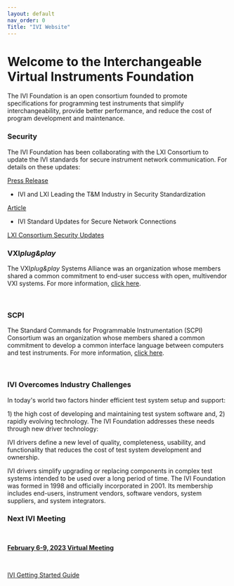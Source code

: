 ```yaml
---
layout: default
nav_order: 0
Title: "IVI Website"
---
```


# Welcome to the Interchangeable Virtual Instruments Foundation

The IVI Foundation is an open consortium founded to promote
specifications for programming test instruments that simplify
interchangeability, provide better performance, and reduce the cost of
program development and maintenance.


### Security<span class="style1"> </span>


The IVI Foundation has been collaborating with the LXI Consortium to
update the IVI standards for secure instrument network communication.
For details on these updates:



[Press
Release](http://lxistandard.org/Documents/News/2022-08_IVI_and_LXI_Press_Release.pdf)
- IVI and LXI Leading the T&M Industry in Security Standardization



[Article](http://lxistandard.org/Documents/Articles/IviSecurityFeatures.pdf)
- IVI Standard Updates for Secure Network Connections



[LXI Consortium Security Updates](https://lxistandard.org/)



### VXI*plug&play*<span class="style1"> </span>


The VXI*plug&play* Systems Alliance was an organization whose members
shared a common commitment to end-user success with open, multivendor
VXI systems. For more information, [click
here](http://ivifoundation.org/VXIPlug_Play/default.html).

 


### SCPI

The Standard Commands for Programmable Instrumentation (SCPI) Consortium
was an organization whose members shared a common commitment to develop
a common interface language between computers and test instruments. For
more information, [click
here](http://ivifoundation.org/scpi/default.html).



 

### IVI Overcomes Industry Challenges

In today's world two factors hinder efficient test system setup and
support:

1\) the high cost of developing and maintaining test system software
and, 2) rapidly evolving technology. The IVI Foundation addresses these
needs through new driver technology:

IVI drivers define a new level of quality, completeness, usability, and
functionality that reduces the cost of test system development and
ownership.

IVI drivers simplify upgrading or replacing components in complex test
systems intended to be used over a long period of time. The IVI
Foundation was formed in 1998 and officially incorporated in 2001. Its
membership includes end-users, instrument vendors, software vendors,
system suppliers, and system integrators.





### Next IVI Meeting

 

[**February 6-9, 2023 Virtual
Meeting**](http://www.ivifoundation.org/meetings/2023Feb/Default-FEB2023.html)

 


[](downloads/IVI_GSG%20v1.01.pdf)

[IVI Getting Started Guide](downloads/IVI-GSG-CurrentVersion.pdf)
